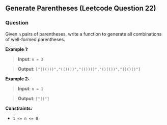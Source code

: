 ## Generate Parentheses (Leetcode Question 22)

### Question
Given `n` pairs of parentheses, write a function to generate all combinations of well-formed parentheses.

**Example 1:**

> **Input**: `n = 3`

> **Output**: `["((()))","(()())","(())()","()(())","()()()"]`

**Example 2:**

> **Input**: `n = 1`

> **Output**: `["()"]`

**Constraints:**

- `1 <= n <= 8`